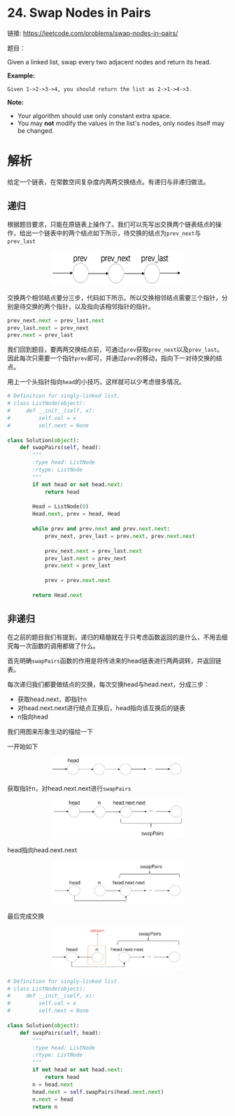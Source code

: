 # 24. Swap Nodes in Pairs

链接: https://leetcode.com/problems/swap-nodes-in-pairs/

题目：

Given a linked list, swap every two adjacent nodes and return its head.

**Example:**

```
Given 1->2->3->4, you should return the list as 2->1->4->3.
```

**Note:**

- Your algorithm should use only constant extra space.
- You may **not** modify the values in the list's nodes, only nodes itself may be changed.

# 解析

给定一个链表，在常数空间复杂度内两两交换结点。有递归与非递归做法。

## 递归

根据题目要求，只能在原链表上操作了。我们可以先写出交换两个链表结点的操作，给出一个链表中的两个结点如下所示，待交换的结点为`prev_next`与`prev_last`

<div align="center"><img src="../../_image/24_1.png" height="80" width="300" /></div>	

交换两个相邻结点要分三步，代码如下所示。所以交换相邻结点需要三个指针，分别是待交换的两个指针，以及指向该相邻指针的指针。

```python
prev_next.next = prev_last.next
prev_last.next = prev_next
prev.next = prev_last
```

我们回到题目，要两两交换结点前，可通过`prev`获取`prev_next`以及`prev_last`。因此每次只需要一个指针`prev`即可，并通过`prev`的移动，指向下一对待交换的结点。

用上一个头指针指向`head`的小技巧，这样就可以少考虑很多情况。

```python
# Definition for singly-linked list.
# class ListNode(object):
#     def __init__(self, x):
#         self.val = x
#         self.next = None

class Solution(object):
    def swapPairs(self, head):
        """
        :type head: ListNode
        :rtype: ListNode
        """
        if not head or not head.next:
            return head
        
        Head = ListNode(0)
        Head.next, prev = head, Head
        
        while prev and prev.next and prev.next.next:
            prev_next, prev_last = prev.next, prev.next.next
            
            prev_next.next = prev_last.next
            prev_last.next = prev_next
            prev.next = prev_last
            
            prev = prev.next.next
            
        return Head.next
```



## 非递归

在之前的题目我们有提到，递归的精髓就在于只考虑函数返回的是什么，不用去细究每一次函数的调用都做了什么。

首先明确`swapPairs`函数的作用是将传进来的head链表进行两两调转，并返回链表。

每次递归我们都要做结点的交换，每次交换head与head.next，分成三步：

* 获取head.next，即指针n
* 对head.next.next进行结点互换后，head指向该互换后的链表
* n指向head

我们用图来形象生动的描绘一下

一开始如下

<div align="center"><img src="../../_image/24_2.png" height="45" width="300" /></div>	

获取指针n，对head.next.next进行`swapPairs`

<div align="center"><img src="../../_image/24_3.png" height="90" width="300" /></div>	

head指向head.next.next

<div align="center"><img src="../../_image/24_4.png" height="100" width="300" /></div>	

最后完成交换

<div align="center"><img src="../../_image/24_5.png" height="100" width="300" /></div>	

```python
# Definition for singly-linked list.
# class ListNode(object):
#     def __init__(self, x):
#         self.val = x
#         self.next = None

class Solution(object):
    def swapPairs(self, head):
        """
        :type head: ListNode
        :rtype: ListNode
        """
        if not head or not head.next:
            return head
        n = head.next
        head.next = self.swapPairs(head.next.next)
        n.next = head
        return n
```


